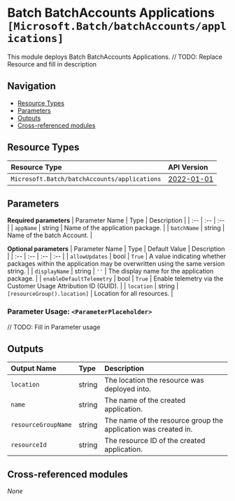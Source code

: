 # Batch BatchAccounts Applications `[Microsoft.Batch/batchAccounts/applications]`

This module deploys Batch BatchAccounts Applications.
// TODO: Replace Resource and fill in description

## Navigation

- [Resource Types](#Resource-Types)
- [Parameters](#Parameters)
- [Outputs](#Outputs)
- [Cross-referenced modules](#Cross-referenced-modules)

## Resource Types

| Resource Type | API Version |
| :-- | :-- |
| `Microsoft.Batch/batchAccounts/applications` | [2022-01-01](https://docs.microsoft.com/en-us/azure/templates/Microsoft.Batch/2022-01-01/batchAccounts/applications) |

## Parameters

**Required parameters**
| Parameter Name | Type | Description |
| :-- | :-- | :-- |
| `appName` | string | Name of the application package. |
| `batchName` | string | Name of the batch Account. |

**Optional parameters**
| Parameter Name | Type | Default Value | Description |
| :-- | :-- | :-- | :-- |
| `allowUpdates` | bool | `True` | A value indicating whether packages within the application may be overwritten using the same version string. |
| `displayName` | string | `''` | The display name for the application package. |
| `enableDefaultTelemetry` | bool | `True` | Enable telemetry via the Customer Usage Attribution ID (GUID). |
| `location` | string | `[resourceGroup().location]` | Location for all resources. |


### Parameter Usage: `<ParameterPlaceholder>`

// TODO: Fill in Parameter usage

## Outputs

| Output Name | Type | Description |
| :-- | :-- | :-- |
| `location` | string | The location the resource was deployed into. |
| `name` | string | The name of the created application. |
| `resourceGroupName` | string | The name of the resource group the application was created in. |
| `resourceId` | string | The resource ID of the created application. |

## Cross-referenced modules

_None_
